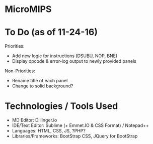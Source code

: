 # MicroMIPS

# To Do (as of 11-24-16)
Priorities:
  - Add new logic for instructions (DSUBU, NOP, BNE)
  - Display opcode & error-log output to newly provided panels
  
Non-Priorities:
  - Rename title of each panel
  - Change to solid background?
  
# Technologies / Tools Used
  - MD Editor: Dillinger.io
  - IDE/Text Editor: Sublime (+ Emmet.IO & CSS Format) / Notepad++
  - Languages: HTML, CSS, JS, ?PHP?
  - Libraries/Frameworks: BootStrap CSS, JQuery for BootStrap
